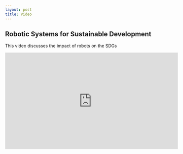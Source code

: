 ```yaml
---
layout: post
title: Video
---
```


<h2>Robotic Systems for Sustainable Development</h2>

<p>This video discusses the impact of robots on the SDGs</p>

<iframe width="560" height="315" src="https://www.youtube.com/embed/MBxHLElkNuk?si=aR3Yeu7QnBMJo4zL" title="YouTube video player" frameborder="0" allow="accelerometer; autoplay; clipboard-write; encrypted-media; gyroscope; picture-in-picture; web-share" referrerpolicy="strict-origin-when-cross-origin" allowfullscreen></iframe>